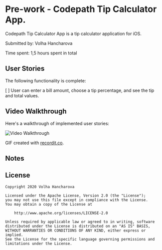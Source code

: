 # Pre-work - Codepath Tip Calculator App.

Codepath Tip Calculator App is a tip calculator application for iOS.

Submitted by: Volha Hancharova

Time spent: 1,5 hours spent in total

## User Stories

The following functionality is complete:

[ ] User can enter a bill amount, choose a tip percentage, and see the tip and total values.

## Video Walkthrough 

Here's a walkthrough of implemented user stories:

<img src='https://s3.amazonaws.com/img0.recordit.co/CZtswpkExV.mp4?AWSAccessKeyId=AKIAUQ5RURZ7ND2T2B6I&Expires=1596155642&Signature=5KY5%2B1xEdleIkNNTgM1ocHXvR2w%3D' title='Video Walkthrough' width='' alt='Video Walkthrough' />

GIF created with [recordit.co](http://https://recordit.co/).

## Notes



## License

    Copyright 2020 Volha Hancharova

    Licensed under the Apache License, Version 2.0 (the "License");
    you may not use this file except in compliance with the License.
    You may obtain a copy of the License at

        http://www.apache.org/licenses/LICENSE-2.0

    Unless required by applicable law or agreed to in writing, software
    distributed under the License is distributed on an "AS IS" BASIS,
    WITHOUT WARRANTIES OR CONDITIONS OF ANY KIND, either express or implied.
    See the License for the specific language governing permissions and
    limitations under the License.
